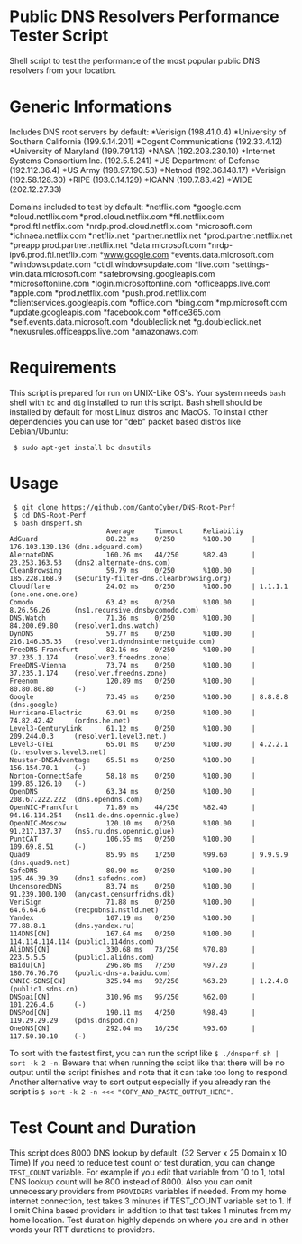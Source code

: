 # Public DNS Resolvers Performance Tester Script

Shell script to test the performance of the most popular public DNS resolvers from your location.

# Generic Informations

Includes DNS root servers by default: 
*Verisign (198.41.0.4)
*University of Southern California (199.9.14.201)
*Cogent Communications (192.33.4.12) 
*University of Maryland (199.7.91.13)
*NASA (192.203.230.10)
*Internet Systems Consortium Inc. (192.5.5.241)
*US Department of Defense (192.112.36.4)
*US Army (198.97.190.53)
*Netnod (192.36.148.17)
*Verisign (192.58.128.30)
*RIPE (193.0.14.129)
*ICANN (199.7.83.42)
*WIDE (202.12.27.33)

Domains included to test by default:
*netflix.com
*google.com
*cloud.netflix.com
*prod.cloud.netflix.com
*ftl.netflix.com
*prod.ftl.netflix.com
*nrdp.prod.cloud.netflix.com
*microsoft.com
*ichnaea.netflix.com
*netflix.net
*partner.netflix.net
*prod.partner.netflix.net
*preapp.prod.partner.netflix.net
*data.microsoft.com
*nrdp-ipv6.prod.ftl.netflix.com
*www.google.com
*events.data.microsoft.com
*windowsupdate.com
*ctldl.windowsupdate.com
*live.com
*settings-win.data.microsoft.com
*safebrowsing.googleapis.com
*microsoftonline.com
*login.microsoftonline.com
*officeapps.live.com
*apple.com
*prod.netflix.com
*push.prod.netflix.com
*clientservices.googleapis.com
*office.com
*bing.com
*mp.microsoft.com
*update.googleapis.com
*facebook.com
*office365.com
*self.events.data.microsoft.com
*doubleclick.net
*g.doubleclick.net
*nexusrules.officeapps.live.com
*amazonaws.com

# Requirements 

This script is prepared for run on UNIX-Like OS's. Your system needs `bash` shell with `bc` and `dig` installed to run this script. Bash shell should be installed by default for most Linux distros and MacOS. To install other dependencies you can use for "deb" packet based distros like Debian/Ubuntu:

```
 $ sudo apt-get install bc dnsutils
```

# Usage

``` 
 $ git clone https://github.com/GantoCyber/DNS-Root-Perf
 $ cd DNS-Root-Perf
 $ bash dnsperf.sh
                        Average     Timeout     Reliabiliy
AdGuard                 80.22 ms    0/250       %100.00     | 176.103.130.130 (dns.adguard.com)
AlernateDNS             160.26 ms   44/250      %82.40      | 23.253.163.53   (dns2.alternate-dns.com)
CleanBrowsing           59.79 ms    0/250       %100.00     | 185.228.168.9   (security-filter-dns.cleanbrowsing.org)
Cloudflare              24.02 ms    0/250       %100.00     | 1.1.1.1         (one.one.one.one)
Comodo                  63.42 ms    0/250       %100.00     | 8.26.56.26      (ns1.recursive.dnsbycomodo.com)
DNS.Watch               71.36 ms    0/250       %100.00     | 84.200.69.80    (resolver1.dns.watch)
DynDNS                  59.77 ms    0/250       %100.00     | 216.146.35.35   (resolver1.dyndnsinternetguide.com)
FreeDNS-Frankfurt       82.16 ms    0/250       %100.00     | 37.235.1.174    (resolver3.freedns.zone)
FreeDNS-Vienna          73.74 ms    0/250       %100.00     | 37.235.1.174    (resolver.freedns.zone)
Freenom                 120.89 ms   0/250       %100.00     | 80.80.80.80     (-)
Google                  73.45 ms    0/250       %100.00     | 8.8.8.8         (dns.google)
Hurricane-Electric      63.91 ms    0/250       %100.00     | 74.82.42.42     (ordns.he.net)
Level3-CenturyLink      61.12 ms    0/250       %100.00     | 209.244.0.3     (resolver1.level3.net.)
Level3-GTEI             65.01 ms    0/250       %100.00     | 4.2.2.1         (b.resolvers.level3.net)
Neustar-DNSAdvantage    65.51 ms    0/250       %100.00     | 156.154.70.1    (-)
Norton-ConnectSafe      58.18 ms    0/250       %100.00     | 199.85.126.10   (-)
OpenDNS                 63.34 ms    0/250       %100.00     | 208.67.222.222  (dns.opendns.com)
OpenNIC-Frankfurt       71.89 ms    44/250      %82.40      | 94.16.114.254   (ns11.de.dns.opennic.glue)
OpenNIC-Moscow          120.10 ms   0/250       %100.00     | 91.217.137.37   (ns5.ru.dns.opennic.glue)
PuntCAT                 106.55 ms   0/250       %100.00     | 109.69.8.51     (-)
Quad9                   85.95 ms    1/250       %99.60      | 9.9.9.9         (dns.quad9.net)
SafeDNS                 80.90 ms    0/250       %100.00     | 195.46.39.39    (dns1.safedns.com)
UncensoredDNS           83.74 ms    0/250       %100.00     | 91.239.100.100  (anycast.censurfridns.dk)
VeriSign                71.88 ms    0/250       %100.00     | 64.6.64.6       (recpubns1.nstld.net)
Yandex                  107.19 ms   0/250       %100.00     | 77.88.8.1       (dns.yandex.ru)
114DNS[CN]              167.64 ms   0/250       %100.00     | 114.114.114.114 (public1.114dns.com)
AliDNS[CN]              330.68 ms   73/250      %70.80      | 223.5.5.5       (public1.alidns.com)
Baidu[CN]               296.86 ms   7/250       %97.20      | 180.76.76.76    (public-dns-a.baidu.com)
CNNIC-SDNS[CN]          325.94 ms   92/250      %63.20      | 1.2.4.8         (public1.sdns.cn)
DNSpai[CN]              310.96 ms   95/250      %62.00      | 101.226.4.6     (-)
DNSPod[CN]              190.11 ms   4/250       %98.40      | 119.29.29.29    (pdns.dnspod.cn)
OneDNS[CN]              292.04 ms   16/250      %93.60      | 117.50.10.10    (-)
```

To sort with the fastest first, you can run the script like `$ ./dnsperf.sh | sort -k 2 -n`. Beware that when running the scipt like that there will be no output until the script finishes and note that it can take too long to respond. Another alternative way to sort output especially if you already ran the script is  `$ sort -k 2 -n <<< "COPY_AND_PASTE_OUTPUT_HERE"`.

# Test Count and Duration

This script does 8000 DNS lookup by default. (32 Server x 25 Domain x 10 Time) If you need to reduce test count or test duration, you can change `TEST_COUNT` variable. For example if you edit that variable from 10 to 1, total DNS lookup count will be 800 instead of 8000. Also you can omit unnecessary providers from `PROVIDERS` variables if needed. From my home internet connection, test takes 3 minutes if TEST_COUNT variable set to 1. If I omit China based providers in addition to that test takes 1 minutes from my home location. Test duration highly depends on where you are and in other words your RTT durations to providers.

